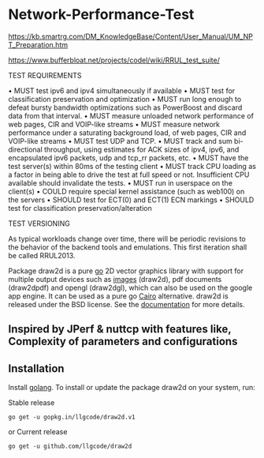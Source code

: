 # Network-Performance-Test
https://kb.smartrg.com/DM_KnowledgeBase/Content/User_Manual/UM_NPT_Preparation.htm

https://www.bufferbloat.net/projects/codel/wiki/RRUL_test_suite/

TEST REQUIREMENTS

•	MUST test ipv6 and ipv4 simultaneously if available
•	MUST test for classification preservation and optimization
•	MUST run long enough to defeat bursty bandwidth optimizations such as PowerBoost and discard data from that interval.
•	MUST measure unloaded network performance of web pages, CIR and VOIP-like streams
•	MUST measure network performance under a saturating background load, of web pages, CIR and VOIP-like streams
•	MUST test UDP and TCP.
•	MUST track and sum bi-directional throughput, using estimates for ACK sizes of ipv4, ipv6, and encapsulated ipv6 packets, udp and tcp_rr packets, etc.
•	MUST have the test server(s) within 80ms of the testing client
•	MUST track CPU loading as a factor in being able to drive the test at full speed or not. Insufficient CPU available should invalidate the tests.
•	MUST run in userspace on the client(s)
•	COULD require special kernel assistance (such as web100) on the servers
•	SHOULD test for ECT(0) and ECT(1) ECN markings
•	SHOULD test for classification preservation/alteration

TEST VERSIONING

As typical workloads change over time, there will be periodic revisions to the behavior of the backend tools and emulations. 
This first iteration shall be called RRUL2013.


Package draw2d is a pure [go](http://golang.org) 2D vector graphics library with support for multiple output devices such as [images](http://golang.org/pkg/image) 
(draw2d), pdf documents (draw2dpdf) and opengl (draw2dgl), which can also be used on the google app engine. It can be used as a pure go [Cairo](http://www.cairographics.org/) alternative. 
draw2d is released under the BSD license. See the [documentation](http://godoc.org/github.com/llgcode/draw2d) for more details.

## Inspired by JPerf & nuttcp with features like, Complexity of parameters and configurations 

Installation
------------

Install [golang](http://golang.org/doc/install). To install or update the package draw2d on your system, run:

Stable release
```
go get -u gopkg.in/llgcode/draw2d.v1
```

or Current release
```
go get -u github.com/llgcode/draw2d
```
